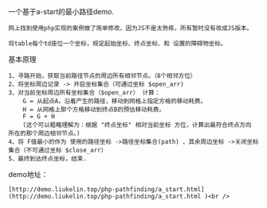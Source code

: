 一个基于a-start的最小路径demo.
    
    网上找到使用php实现的案例做了简单修改，因为JS不是太熟练，所有暂时没有改成JS版本。

    将table每个td座位一个坐标，规定起始坐标、终点坐标、和 设置的障碍物坐标。

基本原理
    
    1、寻路开始，获取当前路径节点的周边所有相邻节点。（8个相邻方位）
    2、将坐标周边记录 -> 开启坐标集合（可通过坐标 $open_arr)  
    3、对当前坐标周边所有坐标集合（$open_arr） 计算： 
        G = 从起点A，沿着产生的路径，移动到网格上指定方格的移动耗费。
        H = 从网格上那个方格移动到终点B的预估移动耗费。
        F = G + H
        (这个可以粗略理解为：根据 "终点坐标" 相对当前坐标 方位，计算出最符合终点方向 所在的那个周边相邻节点。)
    4、将 F值最小的作为 使用的路径坐标 ->路径坐标集合(path) 、其余周边坐标 ->关闭坐标集合（不可通过坐标 $close_arr）
    5、最终到达终点坐标，结束.


demo地址：

    [http://demo.liukelin.top/php-pathfinding/a_start.html](http://demo.liukelin.top/php-pathfinding/a_start.html )<br />
